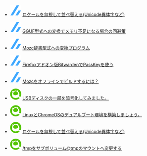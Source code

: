 <!--[START github.com/ikawaha/feedsnippet]--><!--[2025-01-18T01:09:07Z]-->
* ![](./icon/zenn.svg) [ロケールを無視して並べ替える(Unicode異体字など)](https://zenn.dev/phoepsilonix/articles/binary-sort-and-locale)
* ![](./icon/zenn.svg) [GGUF型式への変換でメモリ不足になる場合の回避策](https://zenn.dev/phoepsilonix/articles/out-of-memory)
* ![](./icon/zenn.svg) [Mozc辞書型式への変換プログラム](https://zenn.dev/phoepsilonix/articles/dict-to-mozc)
* ![](./icon/zenn.svg) [Firefoxアドオン版BitwardenでPassKeyを使う](https://zenn.dev/phoepsilonix/articles/passkey_and_bitwarden)
* ![](./icon/zenn.svg) [Mozcをオフラインでビルドするには？](https://zenn.dev/phoepsilonix/articles/mozc-offiline-build)

* ![](./icon/qiita.svg) [USBディスクの一部を暗号化してみました。](https://qiita.com/phoepsilonix/items/350bce4c7e1614767480)
* ![](./icon/qiita.svg) [LinuxとChromeOSのデュアルブート環境を構築しましょう。](https://qiita.com/phoepsilonix/items/06160722bde299d996fe)
* ![](./icon/qiita.svg) [ロケールを無視して並べ替える(Unicode異体字など)](https://qiita.com/phoepsilonix/items/6cc1b033d25bd949275e)
* ![](./icon/qiita.svg) [/tmpをサブボリューム@tmpのマウントへ変更する](https://qiita.com/phoepsilonix/items/7cf15d47e02e44efb63e)
<!--[END github.com/ikawaha/feedsnippet]-->
